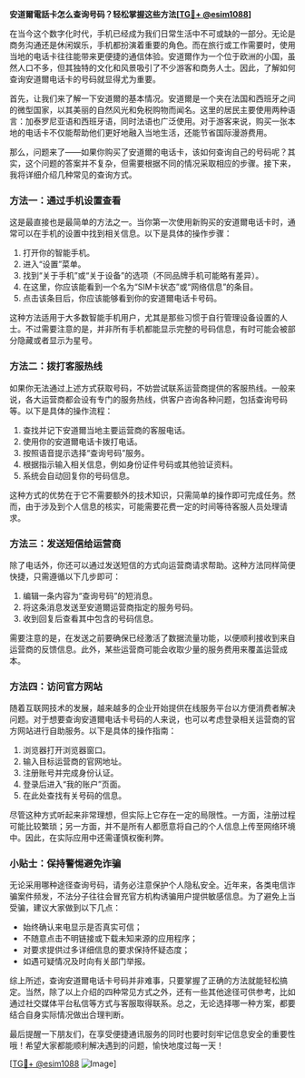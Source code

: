 **安道爾電話卡怎么查询号码？轻松掌握这些方法[[TG💪+ @esim1088](https://t.me/s/esim1088)]**

在当今这个数字化时代，手机已经成为我们日常生活中不可或缺的一部分。无论是商务沟通还是休闲娱乐，手机都扮演着重要的角色。而在旅行或工作需要时，使用当地的电话卡往往能带来更便捷的通信体验。安道爾作为一个位于欧洲的小国，虽然人口不多，但其独特的文化和风景吸引了不少游客和商务人士。因此，了解如何查询安道爾电话卡的号码就显得尤为重要。

首先，让我们来了解一下安道爾的基本情况。安道爾是一个夹在法国和西班牙之间的微型国家，以其美丽的自然风光和免税购物而闻名。这里的居民主要使用两种语言：加泰罗尼亚语和西班牙语，同时法语也广泛使用。对于游客来说，购买一张本地的电话卡不仅能帮助他们更好地融入当地生活，还能节省国际漫游费用。

那么，问题来了——如果你购买了安道爾的电话卡，该如何查询自己的号码呢？其实，这个问题的答案并不复杂，但需要根据不同的情况采取相应的步骤。接下来，我将详细介绍几种常见的查询方式。

### 方法一：通过手机设置查看

这是最直接也是最简单的方法之一。当你第一次使用新购买的安道爾电话卡时，通常可以在手机的设置中找到相关信息。以下是具体的操作步骤：

1. 打开你的智能手机。
2. 进入“设置”菜单。
3. 找到“关于手机”或“关于设备”的选项（不同品牌手机可能略有差异）。
4. 在这里，你应该能看到一个名为“SIM卡状态”或“网络信息”的条目。
5. 点击该条目后，你应该能够看到你的安道爾电话卡号码。

这种方法适用于大多数智能手机用户，尤其是那些习惯于自行管理设备设置的人士。不过需要注意的是，并非所有手机都能显示完整的号码信息，有时可能会被部分隐藏或者显示为星号。

### 方法二：拨打客服热线

如果你无法通过上述方式获取号码，不妨尝试联系运营商提供的客服热线。一般来说，各大运营商都会设有专门的服务热线，供客户咨询各种问题，包括查询号码等。以下是具体的操作流程：

1. 查找并记下安道爾当地主要运营商的客服电话。
2. 使用你的安道爾电话卡拨打电话。
3. 按照语音提示选择“查询号码”服务。
4. 根据指示输入相关信息，例如身份证件号码或其他验证资料。
5. 系统会自动回复你的号码信息。

这种方式的优势在于它不需要额外的技术知识，只需简单的操作即可完成任务。然而，由于涉及到个人信息的核实，可能需要花费一定的时间等待客服人员处理请求。

### 方法三：发送短信给运营商

除了电话外，你还可以通过发送短信的方式向运营商请求帮助。这种方法同样简便快捷，只需遵循以下几步即可：

1. 编辑一条内容为“查询号码”的短消息。
2. 将这条消息发送至安道爾运营商指定的服务号码。
3. 收到回复后查看其中包含的号码信息。

需要注意的是，在发送之前要确保已经激活了数据流量功能，以便顺利接收到来自运营商的反馈信息。此外，某些运营商可能会收取少量的服务费用来覆盖运营成本。

### 方法四：访问官方网站

随着互联网技术的发展，越来越多的企业开始提供在线服务平台以方便消费者解决问题。对于想要查询安道爾电话卡号码的人来说，也可以考虑登录相关运营商的官方网站进行自助服务。以下是具体的操作指南：

1. 浏览器打开浏览器窗口。
2. 输入目标运营商的官网地址。
3. 注册账号并完成身份认证。
4. 登录后进入“我的账户”页面。
5. 在此处查找有关号码的信息。

尽管这种方式听起来非常理想，但实际上它存在一定的局限性。一方面，注册过程可能比较繁琐；另一方面，并不是所有人都愿意将自己的个人信息上传至网络环境中。因此，在实际应用中还需谨慎权衡利弊。

### 小贴士：保持警惕避免诈骗

无论采用哪种途径查询号码，请务必注意保护个人隐私安全。近年来，各类电信诈骗案件频发，不法分子往往会冒充官方机构诱骗用户提供敏感信息。为了避免上当受骗，建议大家做到以下几点：

- 始终确认来电显示是否真实可信；
- 不随意点击不明链接或下载未知来源的应用程序；
- 对要求提供过多详细信息的要求保持怀疑态度；
- 如遇可疑情况及时向有关部门举报。

综上所述，查询安道爾电话卡号码并非难事，只要掌握了正确的方法就能轻松搞定。当然，除了以上介绍的四种常见方式之外，还有一些其他途径可供参考，比如通过社交媒体平台私信等方式与客服取得联系。总之，无论选择哪一种方案，都要结合自身实际情况做出合理判断。

最后提醒一下朋友们，在享受便捷通讯服务的同时也要时刻牢记信息安全的重要性哦！希望大家都能顺利解决遇到的问题，愉快地度过每一天！

[[TG💪+ @esim1088](https://t.me/s/esim1088) ![Image](https://i.postimg.cc/4NQfJmqS/Snipaste-2025-05-13-00-14-12.png)]